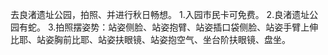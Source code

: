 去良渚遗址公园，拍照、并进行秋日畅想。
1.入园市民卡可免费。
2.良渚遗址公园有蛇。
3.拍照摆姿势：站姿侧脸、站姿抱臂、站姿插口袋侧脸、站姿手臂上伸比耶、站姿胸前比耶、站姿扶眼镜、站姿抱空气、坐台阶扶眼镜、盘坐。